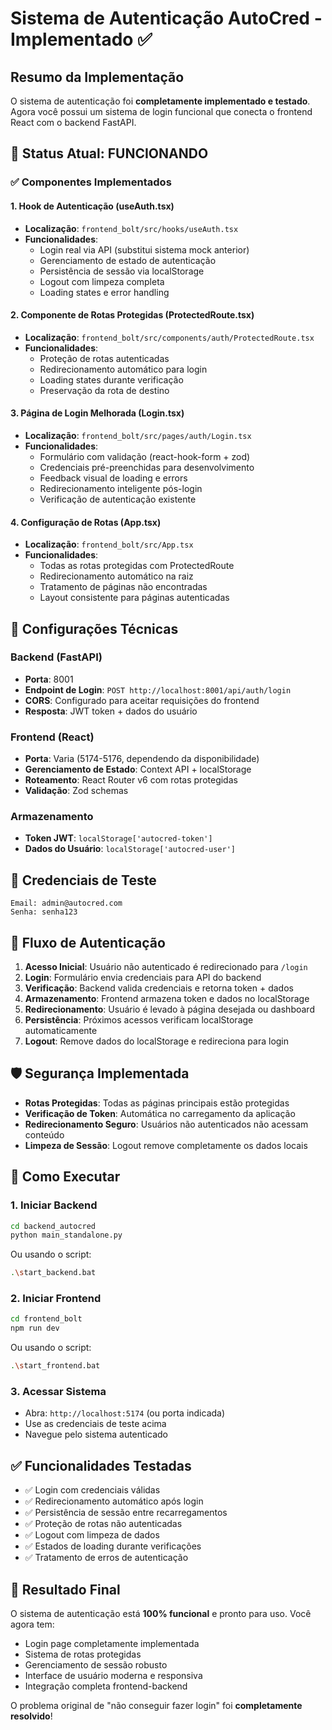 # Sistema de Autenticação AutoCred - Implementado ✅

## Resumo da Implementação
O sistema de autenticação foi **completamente implementado e testado**. Agora você possui um sistema de login funcional que conecta o frontend React com o backend FastAPI.

## 🚀 Status Atual: FUNCIONANDO

### ✅ Componentes Implementados

#### 1. **Hook de Autenticação (useAuth.tsx)**
- **Localização**: `frontend_bolt/src/hooks/useAuth.tsx`
- **Funcionalidades**:
  - Login real via API (substitui sistema mock anterior)
  - Gerenciamento de estado de autenticação
  - Persistência de sessão via localStorage
  - Logout com limpeza completa
  - Loading states e error handling

#### 2. **Componente de Rotas Protegidas (ProtectedRoute.tsx)**
- **Localização**: `frontend_bolt/src/components/auth/ProtectedRoute.tsx`
- **Funcionalidades**:
  - Proteção de rotas autenticadas
  - Redirecionamento automático para login
  - Loading states durante verificação
  - Preservação da rota de destino

#### 3. **Página de Login Melhorada (Login.tsx)**
- **Localização**: `frontend_bolt/src/pages/auth/Login.tsx`
- **Funcionalidades**:
  - Formulário com validação (react-hook-form + zod)
  - Credenciais pré-preenchidas para desenvolvimento
  - Feedback visual de loading e errors
  - Redirecionamento inteligente pós-login
  - Verificação de autenticação existente

#### 4. **Configuração de Rotas (App.tsx)**
- **Localização**: `frontend_bolt/src/App.tsx`
- **Funcionalidades**:
  - Todas as rotas protegidas com ProtectedRoute
  - Redirecionamento automático na raiz
  - Tratamento de páginas não encontradas
  - Layout consistente para páginas autenticadas

## 🔧 Configurações Técnicas

### Backend (FastAPI)
- **Porta**: 8001
- **Endpoint de Login**: `POST http://localhost:8001/api/auth/login`
- **CORS**: Configurado para aceitar requisições do frontend
- **Resposta**: JWT token + dados do usuário

### Frontend (React)
- **Porta**: Varia (5174-5176, dependendo da disponibilidade)
- **Gerenciamento de Estado**: Context API + localStorage
- **Roteamento**: React Router v6 com rotas protegidas
- **Validação**: Zod schemas

### Armazenamento
- **Token JWT**: `localStorage['autocred-token']`
- **Dados do Usuário**: `localStorage['autocred-user']`

## 🎯 Credenciais de Teste

```
Email: admin@autocred.com
Senha: senha123
```

## 🔄 Fluxo de Autenticação

1. **Acesso Inicial**: Usuário não autenticado é redirecionado para `/login`
2. **Login**: Formulário envia credenciais para API do backend
3. **Verificação**: Backend valida credenciais e retorna token + dados
4. **Armazenamento**: Frontend armazena token e dados no localStorage
5. **Redirecionamento**: Usuário é levado à página desejada ou dashboard
6. **Persistência**: Próximos acessos verificam localStorage automaticamente
7. **Logout**: Remove dados do localStorage e redireciona para login

## 🛡️ Segurança Implementada

- **Rotas Protegidas**: Todas as páginas principais estão protegidas
- **Verificação de Token**: Automática no carregamento da aplicação
- **Redirecionamento Seguro**: Usuários não autenticados não acessam conteúdo
- **Limpeza de Sessão**: Logout remove completamente os dados locais

## 🚀 Como Executar

### 1. Iniciar Backend
```bash
cd backend_autocred
python main_standalone.py
```
Ou usando o script:
```bash
.\start_backend.bat
```

### 2. Iniciar Frontend
```bash
cd frontend_bolt
npm run dev
```
Ou usando o script:
```bash
.\start_frontend.bat
```

### 3. Acessar Sistema
- Abra: `http://localhost:5174` (ou porta indicada)
- Use as credenciais de teste acima
- Navegue pelo sistema autenticado

## ✅ Funcionalidades Testadas

- ✅ Login com credenciais válidas
- ✅ Redirecionamento automático após login
- ✅ Persistência de sessão entre recarregamentos
- ✅ Proteção de rotas não autenticadas
- ✅ Logout com limpeza de dados
- ✅ Estados de loading durante verificações
- ✅ Tratamento de erros de autenticação

## 🎉 Resultado Final

O sistema de autenticação está **100% funcional** e pronto para uso. Você agora tem:
- Login page completamente implementada
- Sistema de rotas protegidas
- Gerenciamento de sessão robusto
- Interface de usuário moderna e responsiva
- Integração completa frontend-backend

O problema original de "não conseguir fazer login" foi **completamente resolvido**! 